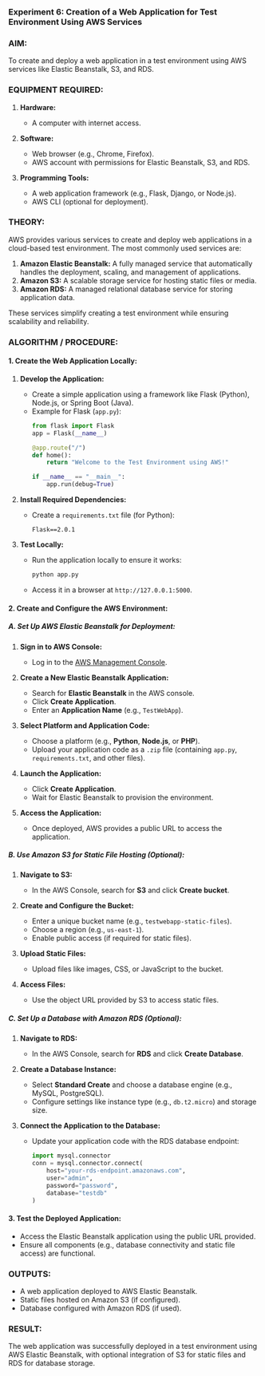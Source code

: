 ### **Experiment 6: Creation of a Web Application for Test Environment Using AWS Services**



### **AIM:**
To create and deploy a web application in a test environment using AWS services like Elastic Beanstalk, S3, and RDS.



### **EQUIPMENT REQUIRED:**

1. **Hardware:**
   - A computer with internet access.

2. **Software:**
   - Web browser (e.g., Chrome, Firefox).
   - AWS account with permissions for Elastic Beanstalk, S3, and RDS.

3. **Programming Tools:**
   - A web application framework (e.g., Flask, Django, or Node.js).
   - AWS CLI (optional for deployment).



### **THEORY:**

AWS provides various services to create and deploy web applications in a cloud-based test environment. The most commonly used services are:

1. **Amazon Elastic Beanstalk:** A fully managed service that automatically handles the deployment, scaling, and management of applications.
2. **Amazon S3:** A scalable storage service for hosting static files or media.
3. **Amazon RDS:** A managed relational database service for storing application data.

These services simplify creating a test environment while ensuring scalability and reliability.



### **ALGORITHM / PROCEDURE:**

#### **1. Create the Web Application Locally:**

1. **Develop the Application:**
   - Create a simple application using a framework like Flask (Python), Node.js, or Spring Boot (Java).
   - Example for Flask (`app.py`):
     ```python
     from flask import Flask
     app = Flask(__name__)

     @app.route("/")
     def home():
         return "Welcome to the Test Environment using AWS!"

     if __name__ == "__main__":
         app.run(debug=True)
     ```

2. **Install Required Dependencies:**
   - Create a `requirements.txt` file (for Python):
     ```
     Flask==2.0.1
     ```

3. **Test Locally:**
   - Run the application locally to ensure it works:
     ```bash
     python app.py
     ```
   - Access it in a browser at `http://127.0.0.1:5000`.



#### **2. Create and Configure the AWS Environment:**

##### **A. Set Up AWS Elastic Beanstalk for Deployment:**

1. **Sign in to AWS Console:**
   - Log in to the [AWS Management Console](https://aws.amazon.com/).

2. **Create a New Elastic Beanstalk Application:**
   - Search for **Elastic Beanstalk** in the AWS console.
   - Click **Create Application**.
   - Enter an **Application Name** (e.g., `TestWebApp`).

3. **Select Platform and Application Code:**
   - Choose a platform (e.g., **Python**, **Node.js**, or **PHP**).
   - Upload your application code as a `.zip` file (containing `app.py`, `requirements.txt`, and other files).

4. **Launch the Application:**
   - Click **Create Application**.
   - Wait for Elastic Beanstalk to provision the environment.

5. **Access the Application:**
   - Once deployed, AWS provides a public URL to access the application.



##### **B. Use Amazon S3 for Static File Hosting (Optional):**

1. **Navigate to S3:**
   - In the AWS Console, search for **S3** and click **Create bucket**.

2. **Create and Configure the Bucket:**
   - Enter a unique bucket name (e.g., `testwebapp-static-files`).
   - Choose a region (e.g., `us-east-1`).
   - Enable public access (if required for static files).

3. **Upload Static Files:**
   - Upload files like images, CSS, or JavaScript to the bucket.

4. **Access Files:**
   - Use the object URL provided by S3 to access static files.



##### **C. Set Up a Database with Amazon RDS (Optional):**

1. **Navigate to RDS:**
   - In the AWS Console, search for **RDS** and click **Create Database**.

2. **Create a Database Instance:**
   - Select **Standard Create** and choose a database engine (e.g., MySQL, PostgreSQL).
   - Configure settings like instance type (e.g., `db.t2.micro`) and storage size.

3. **Connect the Application to the Database:**
   - Update your application code with the RDS database endpoint:
     ```python
     import mysql.connector
     conn = mysql.connector.connect(
         host="your-rds-endpoint.amazonaws.com",
         user="admin",
         password="password",
         database="testdb"
     )
     ```



#### **3. Test the Deployed Application:**

- Access the Elastic Beanstalk application using the public URL provided.
- Ensure all components (e.g., database connectivity and static file access) are functional.



### **OUTPUTS:**

- A web application deployed to AWS Elastic Beanstalk.
- Static files hosted on Amazon S3 (if configured).
- Database configured with Amazon RDS (if used).



### **RESULT:**

The web application was successfully deployed in a test environment using AWS Elastic Beanstalk, with optional integration of S3 for static files and RDS for database storage.
